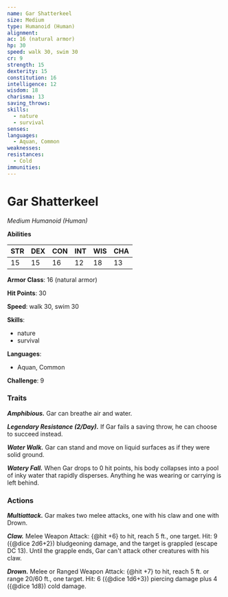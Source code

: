 ```yaml
---
name: Gar Shatterkeel
size: Medium
type: Humanoid (Human)
alignment: 
ac: 16 (natural armor)
hp: 30
speed: walk 30, swim 30
cr: 9
strength: 15
dexterity: 15
constitution: 16
intelligence: 12
wisdom: 18
charisma: 13
saving_throws:
skills:
  - nature
  - survival
senses: 
languages:
  - Aquan, Common
weaknesses:
resistances:
  - Cold
immunities:
---
```


# Gar Shatterkeel

*Medium Humanoid (Human)*

**Abilities**

| STR | DEX | CON | INT | WIS | CHA |
| --- | --- | --- | --- | --- | --- |
| 15 | 15 | 16 | 12 | 18 | 13 |

**Armor Class**: 16 (natural armor)

**Hit Points**: 30

**Speed**: walk 30, swim 30

**Skills**:
  - nature
  - survival

**Languages**:
  - Aquan, Common

**Challenge**: 9

### Traits
***Amphibious.*** Gar can breathe air and water.

***Legendary Resistance (2/Day).*** If Gar fails a saving throw, he can choose to succeed instead.

***Water Walk.*** Gar can stand and move on liquid surfaces as if they were solid ground.

***Watery Fall.*** When Gar drops to 0 hit points, his body collapses into a pool of inky water that rapidly disperses. Anything he was wearing or carrying is left behind.

### Actions
***Multiattack.*** Gar makes two melee attacks, one with his claw and one with Drown.

***Claw.*** Melee Weapon Attack: {@hit +6} to hit, reach 5 ft., one target. Hit: 9 ({@dice 2d6+2}) bludgeoning damage, and the target is grappled (escape DC 13). Until the grapple ends, Gar can't attack other creatures with his claw.

***Drown.*** Melee or Ranged Weapon Attack: {@hit +7} to hit, reach 5 ft. or range 20/60 ft., one target. Hit: 6 ({@dice 1d6+3}) piercing damage plus 4 ({@dice 1d8}) cold damage.

